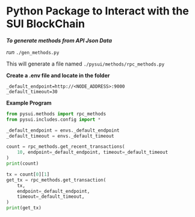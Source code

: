 # Python Package to Interact with the SUI BlockChain

***To generate methods from API Json Data*** 

*run*
`./gen_methods.py`

This will generate a file named `./pysui/methods/rpc_methods.py`

**Create a .env file and locate in the folder**

```
_default_endpoint=http://<NODE_ADDRESS>:9000
_default_timeout=30
```

**Example Program**

```python
from pysui.methods import rpc_methods
from pysui.includes.config import *

_default_endpoint = envs._default_endpoint
_default_timeout = envs._default_timeout

count = rpc_methods.get_recent_transactions(
    10, endpoint=_default_endpoint, timeout=_default_timeout
)
print(count)

tx = count[0][1]
get_tx = rpc_methods.get_transaction(
    tx,
    endpoint=_default_endpoint,
    timeout=_default_timeout,
)
print(get_tx)

```
